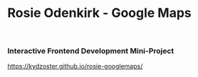 # Rosie Odenkirk - Google Maps
<br>

### Interactive Frontend Development Mini-Project

https://kydzoster.github.io/rosie-googlemaps/
